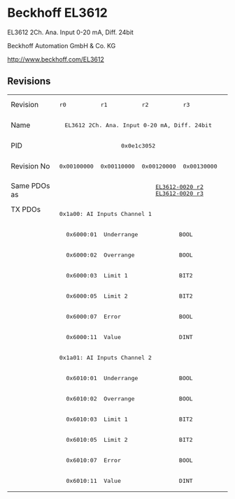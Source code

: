 # Beckhoff EL3612

EL3612 2Ch. Ana. Input 0-20 mA, Diff. 24bit

Beckhoff Automation GmbH & Co. KG

http://www.beckhoff.com/EL3612

## Revisions
<table>
<tr >
<td>Revision</td>
<td><pre>r0</pre></td>
<td><pre>r1</pre></td>
<td><pre>r2</pre></td>
<td><pre>r3</pre></td>
</tr>
<tr >
<td>Name</td>
<td colspan=4 align="center"><pre>EL3612 2Ch. Ana. Input 0-20 mA, Diff. 24bit</pre></td>
</tr>
<tr >
<td>PID</td>
<td colspan=4 align="center"><pre>0x0e1c3052</pre></td>
</tr>
<tr >
<td>Revision No</td>
<td><pre>0x00100000</pre></td>
<td><pre>0x00110000</pre></td>
<td><pre>0x00120000</pre></td>
<td><pre>0x00130000</pre></td>
</tr>
<tr >
<td>Same PDOs as</td>
<td colspan=2 align="center"><pre></pre></td>
<td colspan=2 align="center"><pre><a href="EL3612-0020">EL3612-0020 r2</a><br/><a href="EL3612-0020">EL3612-0020 r3</a></pre></td>
</tr>
<tr class="txpdo pdosection">
<td rowspan=14 valign=top>TX PDOs</td>
<td colspan=4 align="left"><pre>0x1a00: AI Inputs Channel 1</pre></td>
<td></td>
</tr>
<tr class="txpdo">
<td colspan=4 align="left"><pre>  0x6000:01  Underrange            BOOL</pre></td>
</tr>
<tr class="txpdo">
<td colspan=4 align="left"><pre>  0x6000:02  Overrange             BOOL</pre></td>
</tr>
<tr class="txpdo">
<td colspan=4 align="left"><pre>  0x6000:03  Limit 1               BIT2</pre></td>
</tr>
<tr class="txpdo">
<td colspan=4 align="left"><pre>  0x6000:05  Limit 2               BIT2</pre></td>
</tr>
<tr class="txpdo">
<td colspan=4 align="left"><pre>  0x6000:07  Error                 BOOL</pre></td>
</tr>
<tr class="txpdo">
<td colspan=4 align="left"><pre>  0x6000:11  Value                 DINT</pre></td>
</tr>
<tr class="txpdo pdosection">
<td colspan=4 align="left"><pre>0x1a01: AI Inputs Channel 2</pre></td>
</tr>
<tr class="txpdo">
<td colspan=4 align="left"><pre>  0x6010:01  Underrange            BOOL</pre></td>
</tr>
<tr class="txpdo">
<td colspan=4 align="left"><pre>  0x6010:02  Overrange             BOOL</pre></td>
</tr>
<tr class="txpdo">
<td colspan=4 align="left"><pre>  0x6010:03  Limit 1               BIT2</pre></td>
</tr>
<tr class="txpdo">
<td colspan=4 align="left"><pre>  0x6010:05  Limit 2               BIT2</pre></td>
</tr>
<tr class="txpdo">
<td colspan=4 align="left"><pre>  0x6010:07  Error                 BOOL</pre></td>
</tr>
<tr class="txpdo">
<td colspan=4 align="left"><pre>  0x6010:11  Value                 DINT</pre></td>
</tr>
</table>
